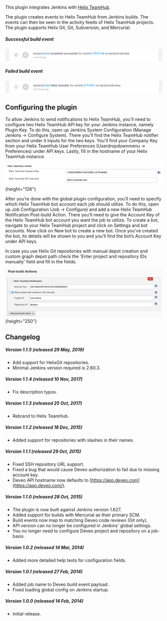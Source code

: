   
This plugin integrates Jenkins with [Helix
TeamHub](https://helixteamhub.com/).

The plugin creates events to Helix TeamHub from Jenkins builds. The
events can then be seen in the activity feeds of Helix TeamHub projects.
The plugin supports Helix Git, Git, Subversion, and Mercurial.

##### Successful build event

![](docs/images/Screen_Shot_2015-10-23_at_12.48.33.png)

##### Failed build event

![](docs/images/Screen_Shot_2015-10-23_at_12.49.07.png)

## Configuring the plugin

To allow Jenkins to send notifications to Helix TeamHub, you'll need to
configure two Helix TeamHub API key for your Jenkins instance, namely
Plugin Key. To do this, open up Jenkins System Configuration (Manage
Jenkins -\> Configure System). There you'll find the Helix TeamHub
notifier section and under it inputs for the two keys. You'll find your
Company Key from your Helix TeamHub User Preferences (Userdropdownmenu
-\> Preferences) under API keys. Lastly, fill in the hostname of
your Helix TeamHub instance.

![](docs/images/Screen_Shot_2019-05-30_at_12.14.51.png){height="126"}

After you’re done with the global plugin configuration, you’ll need to
specify which Helix TeamHub bot account each job should utilize. To do
this, open up Job Configuration (Job -\> Configure) and add a new Helix
TeamHub Notification Post-build Action. There you’ll need to give the
Account Key of the Helix TeamHub bot account you want the job to
utilize. To create a bot, navigate to your Helix TeamHub project and
click on Settings and bot accounts. Now click on New bot to create a new
bot. Once you’ve created the bot, its details will be shown to you and
you’ll find the bot’s Account Key under API keys.

In case you use Helix Git repositories with manual depot creation and
custom graph depot path check the 'Enter project and repository IDs
manually' field and fill in the fields.

  

![](docs/images/HTH1.png){height="250"}

  

## Changelog

##### Version 1.1.5 (released 29 May, 2019)

-   Add support for HelixGit repositories.
-   Minimal Jenkins version required is 2.60.3.

##### Version 1.1.4 (released 10 Nov, 2017)

-   Fix description typos.

##### Version 1.1.3 (released 25 Oct, 2017)

-   Rebrand to Helix TeamHub.

##### Version 1.1.2 (released 18 Dec, 2015)

-   Added support for repositories with slashes in their names.

##### Version 1.1.1 (released 29 Oct, 2015)

-   Fixed SSH repository URL support.
-   Fixed a bug that would cause Deveo authorization to fail due to
    missing account key.
-   Deveo API hostname now defaults
    to [https://app.deveo.com](https://app.deveo.com/).

##### Version 1.1.0 (released 28 Oct, 2015)

-   The plugin is now built against Jenkins version 1.627.
-   Added support for builds with Mercurial as their primary SCM.
-   Build events now map to matching Deveo code reviews (Git only).
-   API version can no longer be configured in Jenkins' global settings.
-   You no longer need to configure Deveo project and repository on a
    job-basis.

##### Version 1.0.2 (released 14 Mar, 2014)

-   Added more detailed help texts for configuration fields.

##### Version 1.0.1 (released 27 Feb, 2014)

-   Added job name to Deveo build event payload.
-   Fixed loading global config on Jenkins startup.

##### Version 1.0.0 (released 14 Feb, 2014)

-   Initial release.
